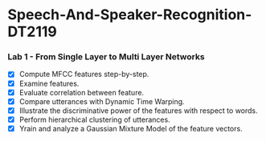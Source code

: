 # Speech-And-Speaker-Recognition-DT2119

### Lab 1 - From Single Layer to Multi Layer Networks
- [x] Compute MFCC features step-by-step.
- [x] Examine features.
- [x] Evaluate correlation between feature.
- [x] Compare utterances with Dynamic Time Warping.
- [x] Illustrate the discriminative power of the features with respect to words.
- [x] Perform hierarchical clustering of utterances.
- [x] Yrain and analyze a Gaussian Mixture Model of the feature vectors.
